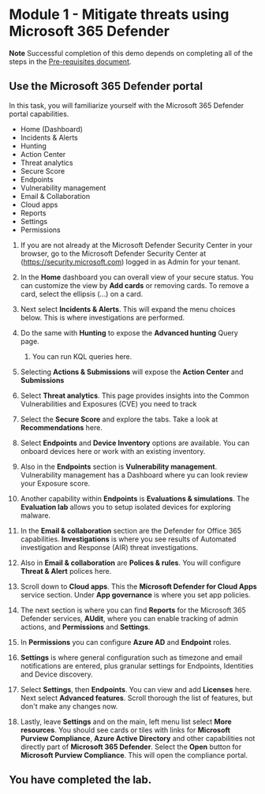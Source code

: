 # Module 1 - Mitigate threats using Microsoft 365 Defender

**Note** Successful completion of this demo depends on completing all of the steps in the  [Pre-requisites document](00-prerequisites.md). 

## Use the Microsoft 365 Defender portal

In this task, you will familiarize yourself with the Microsoft 365 Defender portal capabilities.

- Home (Dashboard)
- Incidents & Alerts
- Hunting
- Action Center
- Threat analytics
- Secure Score
- Endpoints
- Vulnerability management
- Email & Collaboration
- Cloud apps
- Reports
- Settings
- Permissions

1. If you are not already at the Microsoft Defender Security Center in your browser, go to the Microsoft Defender Security Center at (https://security.microsoft.com) logged in as Admin for your tenant.

1. In the **Home** dashboard you can overall view of your secure status. You can customize the view by **Add cards** or removing cards. To remove a card, select the ellipsis (...) on a card.
1. Next select **Incidents & Alerts**. This will expand the menu choices below. This is where investigations are performed.
1. Do the same with **Hunting** to expose the **Advanced hunting** Query page. 
    1. You can run KQL queries here.
1. Selecting **Actions & Submissions** will expose the **Action Center** and **Submissions**
1. Select **Threat analytics**. This page provides insights into the Common Vulnerabilities and Exposures (CVE) you need to track
1. Select the **Secure Score** and explore the tabs. Take a look at **Recommendations** here.
1. Select **Endpoints** and **Device Inventory** options are available. You can onboard devices here or work with an existing inventory.
1. Also in the **Endpoints** section is **Vulnerability management**. Vulnerability management has a Dashboard where yu can look review your Exposure score.
1. Another capability within **Endpoints** is **Evaluations & simulations**. The **Evaluation lab** allows you to setup isolated devices for exploring malware.
1. In the **Email & collaboration** section are the Defender for Office 365 capabilities. **Investigations** is where you see results of Automated investigation and Response (AIR) threat investigations.
1. Also in **Email & collaboration** are **Polices & rules**. You will configure **Threat & Alert** polices here.
1. Scroll down to **Cloud apps**. This the **Microsoft Defender for Cloud Apps** service section. Under **App governance** is where you set app policies.
1. The next section is where you can find **Reports** for the Microsoft 365 Defender services, **AUdit**, where you can enable tracking of admin actions, and **Permissions** and **Settings**.
1. In **Permissions** you can configure **Azure AD** and **Endpoint** roles.
1. **Settings** is where general configuration such as timezone and email notifications are entered, plus granular settings for Endpoints, Identities and Device discovery.
1. Select **Settings**, then **Endpoints**. You can view and add **Licenses** here. Next select **Advanced features**. Scroll thorough the list of features, but don't make any changes now.
1. Lastly, leave **Settings** and on the main, left menu list select **More resources**. You should see cards or tiles with links for **Microsoft Purview Compliance**, **Azure Active Directory** and other capabilities not directly part of **Microsoft 365 Defender**. Select the **Open** button for **Microsoft Purview Compliance**. This will open the compliance portal.

## You have completed the lab.